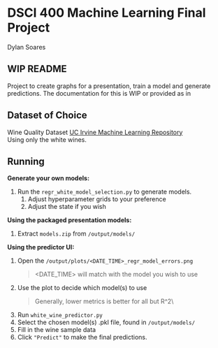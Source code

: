 # DSCI 400 Machine Learning Final Project

Dylan Soares

## WIP README

Project to create graphs for a presentation, train a model and generate predictions.
The documentation for this is WIP or provided as in

## Dataset of Choice

Wine Quality Dataset [UC Irvine Machine Learning Repository](https://archive.ics.uci.edu/dataset/186/wine+quality)<br>
Using only the white wines.

## Running

**Generate your own models:**

1. Run the `regr_white_model_selection.py` to generate models.
    1. Adjust hyperparameter grids to your preference
    2. Adjust the state if you wish

**Using the packaged presentation models:**

1. Extract `models.zip` from `/output/models/`

**Using the predictor UI:**

1. Open the `/output/plots/<DATE_TIME>_regr_model_errors.png`
   > <DATE_TIME> will match with the model you wish to use
2. Use the plot to decide which model(s) to use
   > Generally, lower metrics is better for all but R^2\
3. Run `white_wine_predictor.py`
4. Select the chosen model(s) .pkl file, found in `/output/models/`
5. Fill in the wine sample data
6. Click `"Predict"` to make the final predictions.